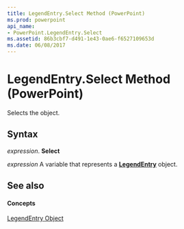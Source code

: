 ```yaml
---
title: LegendEntry.Select Method (PowerPoint)
ms.prod: powerpoint
api_name:
- PowerPoint.LegendEntry.Select
ms.assetid: 86b3cbf7-d491-1e43-0ae6-f6527109653d
ms.date: 06/08/2017
---
```



# LegendEntry.Select Method (PowerPoint)

Selects the object.


## Syntax

 _expression_. **Select**

 _expression_ A variable that represents a **[LegendEntry](PowerPoint.LegendEntry.md)** object.


## See also


#### Concepts


[LegendEntry Object](PowerPoint.LegendEntry.md)

